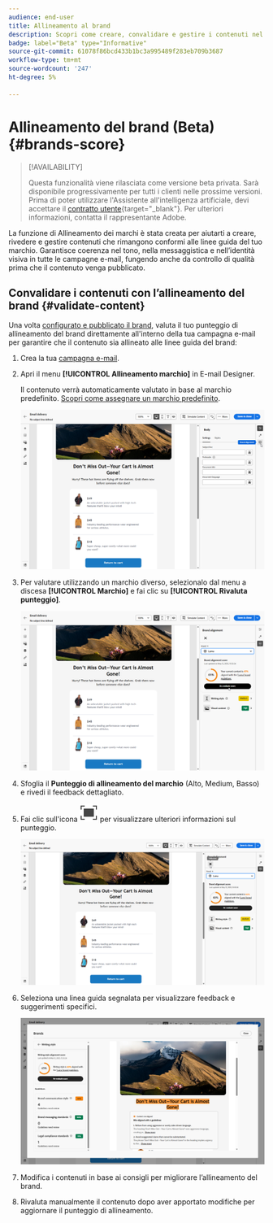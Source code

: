 ```yaml
---
audience: end-user
title: Allineamento al brand
description: Scopri come creare, convalidare e gestire i contenuti nel brand utilizzando il punteggio di brand.
badge: label="Beta" type="Informative"
source-git-commit: 61078f86bcd433b1bc3a995489f283eb709b3687
workflow-type: tm+mt
source-wordcount: '247'
ht-degree: 5%

---
```


# Allineamento del brand (Beta){#brands-score}

>[!AVAILABILITY]
>
>Questa funzionalità viene rilasciata come versione beta privata. Sarà disponibile progressivamente per tutti i clienti nelle prossime versioni.
>Prima di poter utilizzare l&#39;Assistente all&#39;intelligenza artificiale, devi accettare il [contratto utente](https://www.adobe.com/legal/licenses-terms/adobe-dx-gen-ai-user-guidelines.html){target="_blank"}. Per ulteriori informazioni, contatta il rappresentante Adobe.

La funzione di Allineamento dei marchi è stata creata per aiutarti a creare, rivedere e gestire contenuti che rimangono conformi alle linee guida del tuo marchio. Garantisce coerenza nel tono, nella messaggistica e nell’identità visiva in tutte le campagne e-mail, fungendo anche da controllo di qualità prima che il contenuto venga pubblicato.

## Convalidare i contenuti con l’allineamento del brand {#validate-content}

Una volta [configurato e pubblicato il brand](brands.md), valuta il tuo punteggio di allineamento del brand direttamente all&#39;interno della tua campagna e-mail per garantire che il contenuto sia allineato alle linee guida del brand:

1. Crea la tua [campagna e-mail](../email/create-email.md).

1. Apri il menu **[!UICONTROL Allineamento marchio]** in E-mail Designer.

   Il contenuto verrà automaticamente valutato in base al marchio predefinito. [Scopri come assegnare un marchio predefinito](brands.md).

   ![](assets/brand-score-1.png)

1. Per valutare utilizzando un marchio diverso, selezionalo dal menu a discesa **[!UICONTROL Marchio]** e fai clic su **[!UICONTROL Rivaluta punteggio]**.

   ![](assets/brand-score-2.png)

1. Sfoglia il **Punteggio di allineamento del marchio** (Alto, Medium, Basso) e rivedi il feedback dettagliato.

1. Fai clic sull&#39;icona ![Testo alternativo immagine immersione](assets/do-not-localize/Smock_FullScreen_18_N.svg "Schermo intero") per visualizzare ulteriori informazioni sul punteggio.

   ![](assets/brand-score-3.png)

1. Seleziona una linea guida segnalata per visualizzare feedback e suggerimenti specifici.

   ![](assets/brand-score-4.png)

1. Modifica i contenuti in base ai consigli per migliorare l’allineamento del brand.

1. Rivaluta manualmente il contenuto dopo aver apportato modifiche per aggiornare il punteggio di allineamento.
